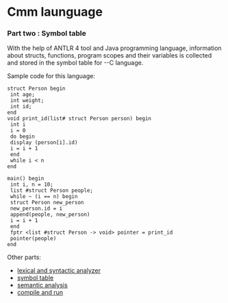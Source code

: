 # Cmm launguage 
### Part two : Symbol table

With the help of ANTLR 4 tool and Java programming language, information about structs, functions, program scopes and their variables is collected and stored in the symbol table for --C language.

Sample code for this language:

```
struct Person begin
 int age;
 int weight;
 int id;
end
void print_id(list# struct Person person) begin
 int i
 i = 0
 do begin
 display (person[i].id)
 i = i + 1
 end
 while i < n 
end
 
main() begin
 int i, n = 10;
 list #struct Person people;
 while ~ (i == n) begin
 struct Person new_person
 new_person.id = i
 append(people, new_person)
 i = i + 1
 end
 fptr <list #struct Person -> void> pointer = print_id
 pointer(people)
end

```


Other parts:
- [lexical and syntactic analyzer](https://github.com/Perriex/Cmm-lexical-and-syntactic-analyzer)
- [symbol table](https://github.com/Perriex/Cmm-symbol-table)
- [semantic analysis](https://github.com/Perriex/Cmm-semantic-analysis)
- [compile and run](https://github.com/Perriex/Cmm-compile)

